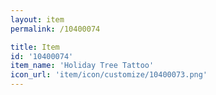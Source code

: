 ```yaml
---
layout: item
permalink: /10400074

title: Item
id: '10400074'
item_name: 'Holiday Tree Tattoo'
icon_url: 'item/icon/customize/10400073.png'
---
```

